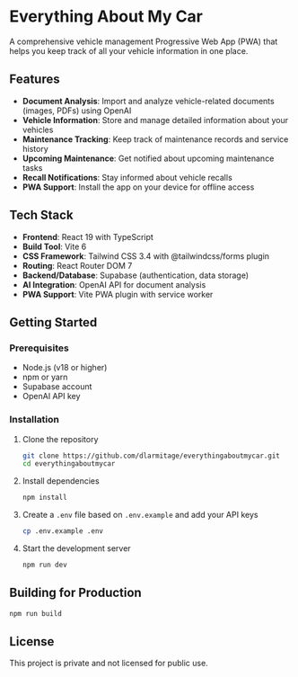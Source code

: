# Everything About My Car

A comprehensive vehicle management Progressive Web App (PWA) that helps you keep track of all your vehicle information in one place.

## Features

- **Document Analysis**: Import and analyze vehicle-related documents (images, PDFs) using OpenAI
- **Vehicle Information**: Store and manage detailed information about your vehicles
- **Maintenance Tracking**: Keep track of maintenance records and service history
- **Upcoming Maintenance**: Get notified about upcoming maintenance tasks
- **Recall Notifications**: Stay informed about vehicle recalls
- **PWA Support**: Install the app on your device for offline access

## Tech Stack

- **Frontend**: React 19 with TypeScript
- **Build Tool**: Vite 6
- **CSS Framework**: Tailwind CSS 3.4 with @tailwindcss/forms plugin
- **Routing**: React Router DOM 7
- **Backend/Database**: Supabase (authentication, data storage)
- **AI Integration**: OpenAI API for document analysis
- **PWA Support**: Vite PWA plugin with service worker

## Getting Started

### Prerequisites

- Node.js (v18 or higher)
- npm or yarn
- Supabase account
- OpenAI API key

### Installation

1. Clone the repository
   ```bash
   git clone https://github.com/dlarmitage/everythingaboutmycar.git
   cd everythingaboutmycar
   ```

2. Install dependencies
   ```bash
   npm install
   ```

3. Create a `.env` file based on `.env.example` and add your API keys
   ```bash
   cp .env.example .env
   ```

4. Start the development server
   ```bash
   npm run dev
   ```

## Building for Production

```bash
npm run build
```

## License

This project is private and not licensed for public use.
